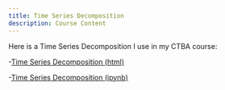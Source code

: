 ```yaml
---
title: Time Series Decomposition
description: Course Content
---
```


Here is a Time Series Decomposition I use in my CTBA course:

-[Time Series Decomposition (html)](M3TSDecomposition.html)

-[Time Series Decomposition (ipynb)](M3TSDecomposition.ipynb)

